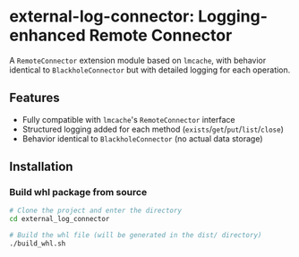 # external-log-connector: Logging-enhanced Remote Connector

A `RemoteConnector` extension module based on `lmcache`, with behavior identical to `BlackholeConnector` but with detailed logging for each operation.

## Features
- Fully compatible with `lmcache`'s `RemoteConnector` interface
- Structured logging added for each method (`exists`/`get`/`put`/`list`/`close`)
- Behavior identical to `BlackholeConnector` (no actual data storage)

## Installation
### Build whl package from source
```bash
# Clone the project and enter the directory
cd external_log_connector

# Build the whl file (will be generated in the dist/ directory)
./build_whl.sh
```
